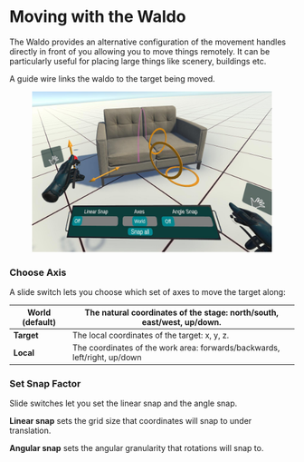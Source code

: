 # Moving with the Waldo

The Waldo provides an alternative configuration of the movement handles directly in front of you allowing you to move things remotely. It can be particularly useful for placing large things like scenery, buildings etc.

A guide wire links the waldo to the target being moved.

<figure><img src="../../.gitbook/assets/DUMMY 2023-02-04 16-21-04.png" alt=""><figcaption></figcaption></figure>

### Choose Axis

A slide switch lets you choose which set of axes to move the target along:

| **World** (default) | The natural coordinates of the stage: north/south, east/west, up/down.    |
| ------------------- | ------------------------------------------------------------------------- |
| **Target**          | The local coordinates of the target: x, y, z.                             |
| **Local**           | The coordinates of the work area: forwards/backwards, left/right, up/down |

### Set Snap Factor

Slide switches let you set the linear snap and the angle snap.

**Linear snap** sets the grid size that coordinates will snap to under translation.

**Angular snap** sets the angular granularity that rotations will snap to.

